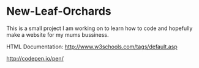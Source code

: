 # New-Leaf-Orchards

This is a small project I am working on to learn how to code and hopefully make a website for my mums bussiness.

HTML Documentation:
http://www.w3schools.com/tags/default.asp

http://codepen.io/pen/

